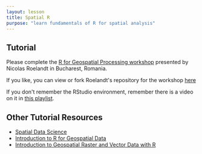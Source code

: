 ```yaml
---
layout: lesson
title: Spatial R
purpose: "learn fundamentals of R for spatial analysis"
---
```


## Tutorial

Please complete the [R for Geospatial Processing workshop](https://bakaniko.github.io/FOSS4G2019_Geoprocessing_with_R_workshop/) presented by Nicolas Roelandt in Bucharest, Romania.

If you like, you can view or fork Roelandt's repository for the workshop [here](https://github.com/Bakaniko/FOSS4G2019_Geoprocessing_with_R_workshop)

If you don't remember the RStudio environment, remember there is a video on it in [this playlist](https://midd.hosted.panopto.com/Panopto/Pages/Sessions/List.aspx?folderID=cb556be3-59df-48ee-ac93-acee00db11b2).

## Other Tutorial Resources

- [Spatial Data Science](https://rspatial.org)
- [Introduction to R for Geospatial Data](https://datacarpentry.org/r-intro-geospatial/)
- [Introduction to Geospatial Raster and Vector Data with R](https://datacarpentry.org/r-raster-vector-geospatial/)
